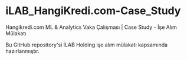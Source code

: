 # iLAB_HangiKredi.com-Case_Study
Hangikredi.com ML &amp; Analytics Vaka Çalışması | Case Study - İşe Alım Mülakatı

Bu GitHub repository'si İLAB Holding işe alım mülakatı kapsamında hazırlanmıştır.
